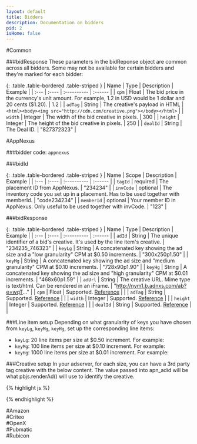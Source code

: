 ```yaml
---
layout: default
title: Bidders
description: Documentation on bidders
pid: 2
isHome: false
---
```


<div class="bs-docs-section" markdown="1">
#Common

<a name="common-bidresponse"></a>

###bidResponse
These parameters in the bidReponse object are common across all bidders. Some may not be available for certain bidders and they're marked for each bidder:

{: .table .table-bordered .table-striped }
| Name | Type | Description | Example |
| :--- | :---- | :---------- | :------ |
| `cpm` |	Float |	The bid price in the currency's unit amount. For example, 1.2 in USD would be 1 dollar and 20 cents ($1.20). |	1.2 |
| `adTag` | String | The creative's payload in HTML | `<html><body><img src="http://cdn.com/creative.png"></body></html>` |
| `width` |	Integer |	The width of the bid creative in pixels. |	300 |
| `height` |	Integer |	The height of the bid creative in pixels. |	250 |
| `dealId` |	String |	The Deal ID. |	"827372323" |

</div>

<div class="bs-docs-section" markdown="1">
#AppNexus

###bidder code: 
`appnexus`

###bidId

{: .table .table-bordered .table-striped }
| Name | Scope | Description | Example |
| :--- | :---- | :---------- | :------ |
| `tagId` | required | The placement ID from AppNexus. | "234234" |
| `invCode` | optional | The inventory code you set up in a placement. Has to be used together with memberId. | "code234234" |
| `memberId` | optional | Your member ID in AppNexus. Only useful to be used together with invCode. | "123" |

<a href="appnexus-bidresponse"></a>

###bidResponse

{: .table .table-bordered .table-striped }
| Name | Type | Description | Example |
| :--- | :---- | :---------- | :------ |
| `adId` |	String |	The unique identifier of a bid's creative. It's used by the line item's creative. |	"234235_746323" |
| `keyLg` |	String |	A concatenated key showing the ad size and a "low granularity" CPM at $0.50 increments. |	"300x250p1.50" |
| `keyMg` |	String |	A concatenated key showing the ad size and "medium granularity" CPM at $0.10 increments. |	"728x90p1.90" |
| `keyHg` |	String |	A concatenated key showing the ad size and "high granularity" CPM at $0.01 increments. |	"468x60p1.59" |
| `adUrl` |	String |	The creative URL. Mime type is text/html. Can be rendered in an iFrame. |	"http://nym1.b.adnxs.com/ab?e=wqT..." |
| `cpm` |	Float |	Supported. [Reference](#common-bidresponse) |	 |
| `adTag` | String |	Supported. [Reference](#common-bidresponse) |	 |
| `width` |	Integer |	Supported. [Reference](#common-bidresponse) |	 |
| `height` |	Integer |	Supported. [Reference](#common-bidresponse) |	 |
| `dealId` |	String |	Supported. [Reference](#common-bidresponse) |	 |


###Line item setup
Depending on what granularity of keys you have chosen from `keyLg`, `keyMg`, `keyHg`, set up the corresponding line items:

* `keyLg`: 20 line items per size at $0.50 increment. For example: 
* `keyMg`: 100 line items per size at $0.10 increment. For example: 
* `keyHg`: 1000 line items per size at $0.01 increment. For example: 

###Creative setup
In your adserver, for each size, you can have a 3rd party tag creative with the below content. The value passed into apn_adid will be what pbjs.renderAd() will use to identify the creative. 

{% highlight js %}
<script type="text/JavaScript">
    try{ window.top.pbjs.renderAd(document, '%%PATTERN:apn_adid%%'); } catch(e) {/*ignore*/}
</script>
{% endhighlight %}

</div>

<div class="bs-docs-section" markdown="1">
#Amazon
</div>

<div class="bs-docs-section" markdown="1">
#Criteo
</div>

<div class="bs-docs-section" markdown="1">
#OpenX
</div>

<div class="bs-docs-section" markdown="1">
#Pubmatic
</div>

<div class="bs-docs-section" markdown="1">
#Rubicon
</div>